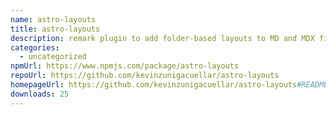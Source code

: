 ```yaml
---
name: astro-layouts
title: astro-layouts
description: remark plugin to add folder-based layouts to MD and MDX files in Astro
categories:
  - uncategorized
npmUrl: https://www.npmjs.com/package/astro-layouts
repoUrl: https://github.com/kevinzunigacuellar/astro-layouts
homepageUrl: https://github.com/kevinzunigacuellar/astro-layouts#README
downloads: 25
---
```


